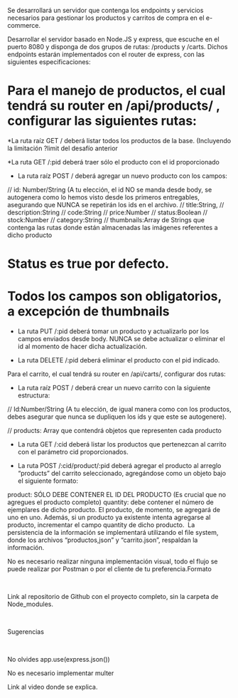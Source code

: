 Se desarrollará un servidor que contenga los endpoints y servicios necesarios para gestionar los productos y carritos de compra en el e-commerce​.

Desarrollar el servidor basado en Node.JS y express, que escuche en el puerto 8080 y disponga de dos grupos de rutas: /products y /carts. Dichos endpoints estarán implementados con el router de express, con las siguientes especificaciones:​

# Para el manejo de productos, el cual tendrá su router en /api/products/ , configurar las siguientes rutas:​

\*La ruta raíz GET / deberá listar todos los productos de la base. (Incluyendo la limitación ?limit del desafío anterior​

\*La ruta GET /:pid deberá traer sólo el producto con el id proporcionado​

- La ruta raíz POST / deberá agregar un nuevo producto con los campos:​

// id: Number/String (A tu elección, el id NO se manda desde body, se autogenera como lo hemos visto desde los primeros entregables, asegurando que NUNCA se repetirán los ids en el archivo.​
// title:String,​
// description:String​
// code:String​
// price:Number​
// status:Boolean​
// stock:Number​
// category:String​
// thumbnails:Array de Strings que contenga las rutas donde están almacenadas las imágenes referentes a dicho producto​

# Status es true por defecto.​

# Todos los campos son obligatorios, a excepción de thumbnails​

- La ruta PUT /:pid deberá tomar un producto y actualizarlo por los campos enviados desde body. NUNCA se debe actualizar o eliminar el id al momento de hacer dicha actualización.​

- La ruta DELETE /:pid deberá eliminar el producto con el pid indicado. ​

Para el carrito, el cual tendrá su router en /api/carts/, configurar dos rutas:​

- La ruta raíz POST / deberá crear un nuevo carrito con la siguiente estructura:​

// Id:Number/String (A tu elección, de igual manera como con los productos, debes asegurar que nunca se dupliquen los ids y que este se autogenere).​

// products: Array que contendrá objetos que representen cada producto​

- La ruta GET /:cid deberá listar los productos que pertenezcan al carrito con el parámetro cid proporcionados.​

- La ruta POST /:cid/product/:pid deberá agregar el producto al arreglo “products” del carrito seleccionado, agregándose como un objeto bajo el siguiente formato:​

product: SÓLO DEBE CONTENER EL ID DEL PRODUCTO (Es crucial que no agregues el producto completo)​
quantity: debe contener el número de ejemplares de dicho producto. El producto, de momento, se agregará de uno en uno.​
Además, si un producto ya existente intenta agregarse al producto, incrementar el campo quantity de dicho producto. ​
La persistencia de la información se implementará utilizando el file system, donde los archivos “productos,json” y “carrito.json”, respaldan la información.​

No es necesario realizar ninguna implementación visual, todo el flujo se puede realizar por Postman o por el cliente de tu preferencia.​
Formato​

​

Link al repositorio de Github con el proyecto completo, sin la carpeta de Node_modules.​

​

Sugerencias​

​

No olvides app.use(express.json())​

No es necesario implementar multer​

Link al video donde se explica.​
